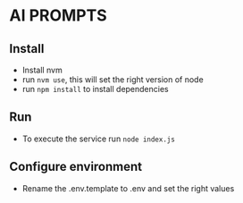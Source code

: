 # AI PROMPTS


## Install

- Install nvm
- run `nvm use`, this will set the right version of node
- run `npm install` to install dependencies

## Run

- To execute the service run `node index.js`


## Configure environment

- Rename the .env.template to .env and set the right values
